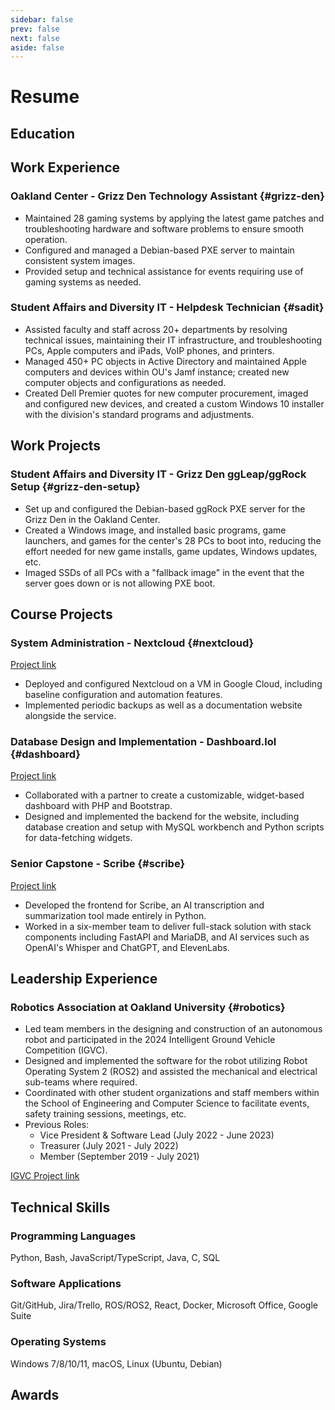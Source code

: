 ```yaml
---
sidebar: false
prev: false
next: false
aside: false
---
```


# Resume

<!-- ## Career Summary

Recent computer science graduate with hands-on experience in IT, robotics, and software.  Proficient in utilizing troubleshooting and problem-solving skills to remedy technical issues.  Effective written and oral communication skills with strong team-playing abilities.  Self-motivated and willing to learn and adapt to new technologies. -->

## Education
<p>
    <SplitText left='**Bachelor of Science in Computer Science**' right='April 2024' />
    <SplitText left='Oakland University, Rochester, MI' right='GPA 3.14' />
</p>

## Work Experience

### Oakland Center - Grizz Den Technology Assistant {#grizz-den}
<p><SplitText left='Oakland University, Rochester, MI' right='September 2023 - May 2024' /></p>

- Maintained 28 gaming systems by applying the latest game patches and troubleshooting hardware and software problems to ensure smooth operation.
- Configured and managed a Debian-based PXE server to maintain consistent system images.
- Provided setup and technical assistance for events requiring use of gaming systems as needed.


### Student Affairs and Diversity IT - Helpdesk Technician {#sadit}
<p><SplitText left='Oakland University, Rochester, MI' right='August 2021 - September 2023' /></p>

- Assisted faculty and staff across 20+ departments by resolving technical issues, maintaining their IT infrastructure, and troubleshooting PCs, Apple computers and iPads, VoIP phones, and printers.
- Managed 450+ PC objects in Active Directory and maintained Apple computers and devices within OU's Jamf instance; created new computer objects and configurations as needed.
- Created Dell Premier quotes for new computer procurement, imaged and configured new devices, and created a custom Windows 10 installer with the division's standard programs and adjustments.

## Work Projects

### Student Affairs and Diversity IT - Grizz Den ggLeap/ggRock Setup {#grizz-den-setup}
<p><SplitText left='Oakland University, Rochester, MI' right='June 2023 - August 2023' /></p>

- Set up and configured the Debian-based ggRock PXE server for the Grizz Den in the Oakland Center.
- Created a Windows image, and installed basic programs, game launchers, and games for the center's 28 PCs to boot into, reducing the effort needed for new game installs, game updates, Windows updates, etc.
- Imaged SSDs of all PCs with a "fallback image" in the event that the server goes down or is not allowing PXE boot.

## Course Projects

### System Administration - Nextcloud {#nextcloud}
[Project link](projects/nextcloud.md)

- Deployed and configured Nextcloud on a VM in Google Cloud, including baseline configuration and automation features.
- Implemented periodic backups as well as a documentation website alongside the service.

### Database Design and Implementation - Dashboard.lol {#dashboard}
[Project link](projects/dashboard.lol.md)

- Collaborated with a partner to create a customizable, widget-based dashboard with PHP and Bootstrap.
- Designed and implemented the backend for the website, including database creation and setup with MySQL workbench and Python scripts for data-fetching widgets.

### Senior Capstone - Scribe {#scribe}
[Project link](projects/scribe.md)

- Developed the frontend for Scribe, an AI transcription and summarization tool made entirely in Python.
- Worked in a six-member team to deliver full-stack solution with stack components including FastAPI and MariaDB, and AI services such as OpenAI's Whisper and ChatGPT, and ElevenLabs.

## Leadership Experience

### Robotics Association at Oakland University {#robotics}
<p><SplitText left='**President & Software Lead**' right='September 2019 - July 2024' /></p>

- Led team members in the designing and construction of an autonomous robot and participated in the 2024 Intelligent Ground Vehicle Competition (IGVC).
- Designed and implemented the software for the robot utilizing Robot Operating System 2 (ROS2) and assisted the mechanical and electrical sub-teams where required.
- Coordinated with other student organizations and staff members within the School of Engineering and Computer Science to facilitate events, safety training sessions, meetings, etc.  
- Previous Roles:
    - Vice President & Software Lead (July 2022 - June 2023)
    - Treasurer (July 2021 - July 2022)
    - Member (September 2019 - July 2021)

[IGVC Project link](projects/igvc.md)

## Technical Skills

### Programming Languages
Python, Bash, JavaScript/TypeScript, Java, C, SQL

### Software Applications
Git/GitHub, Jira/Trello, ROS/ROS2, React, Docker, Microsoft Office, Google Suite

### Operating Systems
Windows 7/8/10/11, macOS, Linux (Ubuntu, Debian)

## Awards

<p><SplitText left='**Eagle Scout**' right='March 2019' /></p>
